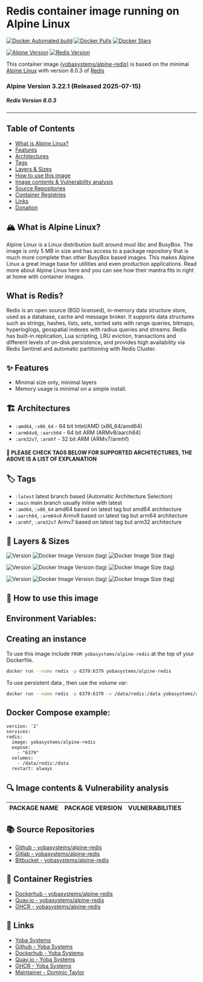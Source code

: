 # Redis container image running on Alpine Linux

[![Docker Automated build](https://img.shields.io/docker/automated/yobasystems/alpine-redis.svg?style=for-the-badge&logo=docker)](https://hub.docker.com/r/yobasystems/alpine-redis/)
[![Docker Pulls](https://img.shields.io/docker/pulls/yobasystems/alpine-redis.svg?style=for-the-badge&logo=docker)](https://hub.docker.com/r/yobasystems/alpine-redis/)
[![Docker Stars](https://img.shields.io/docker/stars/yobasystems/alpine-redis.svg?style=for-the-badge&logo=docker)](https://hub.docker.com/r/yobasystems/alpine-redis/)

[![Alpine Version](https://img.shields.io/badge/Alpine%20version-v3.22.1-green.svg?style=for-the-badge&logo=alpine-linux)](https://alpinelinux.org/)
[![Redis Version](https://img.shields.io/badge/redis%20version-v8.0.3-green.svg?style=for-the-badge&logo=redis)](https://redis.io/)



This container image [(yobasystems/alpine-redis)](https://hub.docker.com/r/yobasystems/alpine-redis/) is based on the minimal [Alpine Linux](http://alpinelinux.org/) with version 8.0.3 of [Redis](https://redis.io/)

### Alpine Version 3.22.1 (Released 2025-07-15)
##### Redis Version 8.0.3

----

## Table of Contents

- [What is Alpine Linux?](#what-is-alpine-linux)
- [Features](#features)
- [Architectures](#architectures)
- [Tags](#tags)
- [Layers & Sizes](#layers--sizes)
- [How to use this image](#how-to-use-this-image)
- [Image contents & Vulnerability analysis](#image-contents--vulnerability-analysis)
- [Source Repositories](#source-repositories)
- [Container Registries](#container-registries)
- [Links](#links)
- [Donation](#donation)


## 🏔️ What is Alpine Linux?
Alpine Linux is a Linux distribution built around musl libc and BusyBox. The image is only 5 MB in size and has access to a package repository that is much more complete than other BusyBox based images. This makes Alpine Linux a great image base for utilities and even production applications. Read more about Alpine Linux here and you can see how their mantra fits in right at home with container images.

## What is Redis?
Redis is an open source (BSD licensed), in-memory data structure store, used as a database, cache and message broker. It supports data structures such as strings, hashes, lists, sets, sorted sets with range queries, bitmaps, hyperloglogs, geospatial indexes with radius queries and streams. Redis has built-in replication, Lua scripting, LRU eviction, transactions and different levels of on-disk persistence, and provides high availability via Redis Sentinel and automatic partitioning with Redis Cluster.

## ✨ Features

* Minimal size only, minimal layers
* Memory usage is minimal on a simple install.

## 🏗️ Architectures

* ```:amd64```, ```:x86_64``` - 64 bit Intel/AMD (x86_64/amd64)
* ```:arm64v8```, ```:aarch64``` - 64 bit ARM (ARMv8/aarch64)
* ```:arm32v7```, ```:armhf``` - 32 bit ARM (ARMv7/armhf)

#### 📝 PLEASE CHECK TAGS BELOW FOR SUPPORTED ARCHITECTURES, THE ABOVE IS A LIST OF EXPLANATION

## 🏷️ Tags

* ```:latest``` latest branch based (Automatic Architecture Selection)
* ```:main``` main branch usually inline with latest
* ```:amd64```, ```:x86_64```  amd64 based on latest tag but amd64 architecture
* ```:aarch64```, ```:arm64v8``` Armv8 based on latest tag but arm64 architecture
* ```:armhf```, ```:arm32v7``` Armv7 based on latest tag but arm32 architecture

## 📏 Layers & Sizes

![Version](https://img.shields.io/badge/version-amd64-blue.svg?style=for-the-badge)
![Docker Image Version (tag)](https://img.shields.io/docker/v/yobasystems/alpine-redis/amd64.svg?style=for-the-badge)
![Docker Image Size (tag)](https://img.shields.io/docker/image-size/yobasystems/alpine-redis/amd64.svg?style=for-the-badge)

![Version](https://img.shields.io/badge/version-aarch64-blue.svg?style=for-the-badge)
![Docker Image Version (tag)](https://img.shields.io/docker/v/yobasystems/alpine-redis/aarch64.svg?style=for-the-badge)
![Docker Image Size (tag)](https://img.shields.io/docker/image-size/yobasystems/alpine-redis/aarch64.svg?style=for-the-badge)

![Version](https://img.shields.io/badge/version-armhf-blue.svg?style=for-the-badge)
![Docker Image Version (tag)](https://img.shields.io/docker/v/yobasystems/alpine-redis/armhf.svg?style=for-the-badge)
![Docker Image Size (tag)](https://img.shields.io/docker/image-size/yobasystems/alpine-redis/armhf.svg?style=for-the-badge)


## 🚀 How to use this image
## Environment Variables:

## Creating an instance

To use this image include `FROM yobasystems/alpine-redis` at the top of your Dockerfile.

```bash
docker run --name redis -p 6379:6379 yobasystems/alpine-redis
```

To use persistent data , then use the volume var:

```bash
docker run --name redis -p 6379:6379 -v /data/redis:/data yobasystems/alpine-redis
```

## Docker Compose example:

```yalm
version: '2'
services:
redis:
  image: yobasystems/alpine-redis
  expose:
    - "6379"
  volumes:
    - /data/redis:/data
  restart: always
```

## 🔍 Image contents & Vulnerability analysis

| PACKAGE NAME          | PACKAGE VERSION | VULNERABILITIES |
|-----------------------|-----------------|-----------------|


## 📚 Source Repositories

* [Github - yobasystems/alpine-redis](https://github.com/yobasystems/alpine-redis)
* [Gitlab - yobasystems/alpine-redis](https://gitlab.com/yobasystems/alpine-redis)
* [Bitbucket - yobasystems/alpine-redis](https://bitbucket.org/yobasystems/alpine-redis/)


## 🐳 Container Registries

* [Dockerhub - yobasystems/alpine-redis](https://hub.docker.com/r/yobasystems/alpine-redis/)
* [Quay.io - yobasystems/alpine-redis](https://quay.io/repository/yobasystems/alpine-redis)
* [GHCR - yobasystems/alpine-redis](https://ghcr.io/yobasystems/alpine-redis)


## 🔗 Links

* [Yoba Systems](https://yoba.systems/)
* [Github - Yoba Systems](https://github.com/yobasystems/)
* [Dockerhub - Yoba Systems](https://hub.docker.com/u/yobasystems/)
* [Quay.io - Yoba Systems](https://quay.io/organization/yobasystems)
* [GHCR - Yoba Systems](https://ghcr.io/yobasystems)
* [Maintainer - Dominic Taylor](https://github.com/dominictayloruk)